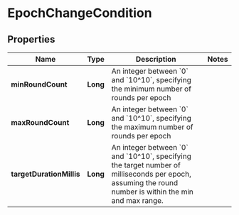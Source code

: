 

# EpochChangeCondition


## Properties

| Name | Type | Description | Notes |
|------------ | ------------- | ------------- | -------------|
|**minRoundCount** | **Long** | An integer between &#x60;0&#x60; and &#x60;10^10&#x60;, specifying the minimum number of rounds per epoch |  |
|**maxRoundCount** | **Long** | An integer between &#x60;0&#x60; and &#x60;10^10&#x60;, specifying the maximum number of rounds per epoch |  |
|**targetDurationMillis** | **Long** | An integer between &#x60;0&#x60; and &#x60;10^10&#x60;, specifying the target number of milliseconds per epoch, assuming the round number is within the min and max range.  |  |



